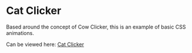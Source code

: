 # Cat Clicker

Based around the concept of Cow Clicker, this is an example of basic CSS animations.

Can be viewed here: [Cat Clicker](https://cat-clicker.firebaseapp.com/) 
